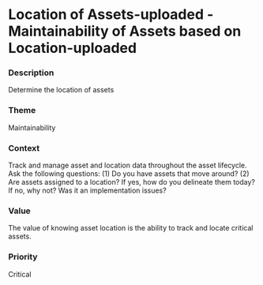 

#  Location of Assets-uploaded - Maintainability of Assets based on Location-uploaded



### Description

Determine the location of assets




### Theme

Maintainability





### Context

Track and manage asset and location data throughout the asset lifecycle.  Ask the following questions:  (1) Do you have assets that move around?  (2) Are assets assigned to a location? If yes, how do you delineate them today? If no, why not?  Was it an implementation issues?





### Value

The value of knowing asset location is the ability to track and locate critical assets.













### Priority

Critical



















